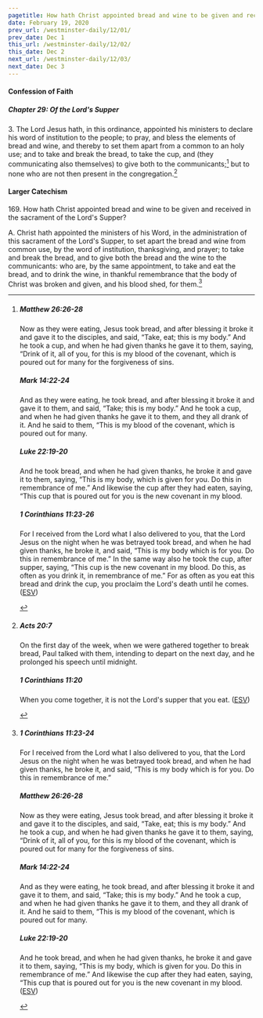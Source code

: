 ```yaml
---
pagetitle: How hath Christ appointed bread and wine to be given and received?
date: February 19, 2020
prev_url: /westminster-daily/12/01/
prev_date: Dec 1
this_url: /westminster-daily/12/02/
this_date: Dec 2
next_url: /westminster-daily/12/03/
next_date: Dec 3
---
```


#### Confession of Faith

##### Chapter 29: Of the Lord's Supper

3\. The Lord Jesus hath, in this ordinance, appointed his ministers to declare his word of institution to the people; to pray, and bless the elements of bread and wine, and thereby to set them apart from a common to an holy use; and to take and break the bread, to take the cup, and (they communicating also themselves) to give both to the communicants;[^fnref:wcf1] but to none who are not then present in the congregation.[^fnref:wcf2]

[^fnref:wcf1]: <div class="esv"><h5>Matthew 26:26-28</h5> <div class="esv-text"> <p id="p40026026.06-1">Now as they were eating, Jesus took bread, and after blessing it broke it and gave it to the disciples, and said, <span class="woc">&#8220;Take, eat; this is my body.&#8221;</span> And he took a cup, and when he had given thanks he gave it to them, saying, <span class="woc">&#8220;Drink of it, all of you,</span> <span class="woc">for this is my blood of the covenant, which is poured out for many for the forgiveness of sins.</span></p> </div><h5>Mark 14:22-24</h5> <div class="esv-text"> <p id="p41014022.06-2">And as they were eating, he took bread, and after blessing it broke it and gave it to them, and said, <span class="woc">&#8220;Take; this is my body.&#8221;</span> And he took a cup, and when he had given thanks he gave it to them, and they all drank of it. And he said to them, <span class="woc">&#8220;This is my blood of the covenant, which is poured out for many.</span></p> </div><h5>Luke 22:19-20</h5> <div class="esv-text"><p id="p42022019.01-3">And he took bread, and when he had given thanks, he broke it and gave it to them, saying, <span class="woc">&#8220;This is my body, which is given for you. Do this in remembrance of me.&#8221;</span> And likewise the cup after they had eaten, saying, <span class="woc">&#8220;This cup that is poured out for you is the new covenant in my blood.</span></p> </div><h5>1 Corinthians 11:23-26</h5> <div class="esv-text"><p id="p46011023.01-4">For I received from the Lord what I also delivered to you, that the Lord Jesus on the night when he was betrayed took bread, and when he had given thanks, he broke it, and said, <span class="woc">&#8220;This is my body which is for you. Do this in remembrance of me.&#8221;</span> In the same way also he took the cup, after supper, saying, <span class="woc">&#8220;This cup is the new covenant in my blood. Do this, as often as you drink it, in remembrance of me.&#8221;</span> For as often as you eat this bread and drink the cup, you proclaim the Lord's death until he comes.  (<a href="http://www.esv.org" class="copyright">ESV</a>)</p> </div> </div>

[^fnref:wcf2]: <div class="esv"><h5>Acts 20:7</h5> <div class="esv-text"> <p id="p44020007.06-1">On the first day of the week, when we were gathered together to break bread, Paul talked with them, intending to depart on the next day, and he prolonged his speech until midnight.</p> </div><h5>1 Corinthians 11:20</h5> <div class="esv-text"><p id="p46011020.01-2">When you come together, it is not the Lord's supper that you eat.  (<a href="http://www.esv.org" class="copyright">ESV</a>)</p> </div> </div>


#### Larger Catechism

169\. How hath Christ appointed bread and wine to be given and received in the sacrament of the Lord's Supper?

A. Christ hath appointed the ministers of his Word, in the administration of this sacrament of the Lord's Supper, to set apart the bread and wine from common use, by the word of institution, thanksgiving, and prayer; to take and break the bread, and to give both the bread and the wine to the communicants: who are, by the same appointment, to take and eat the bread, and to drink the wine, in thankful remembrance that the body of Christ was broken and given, and his blood shed, for them.[^fnref:wlc1]


[^fnref:wlc1]: <div class="esv"><h5>1 Corinthians 11:23-24</h5> <div class="esv-text"><p id="p46011023.01-1">For I received from the Lord what I also delivered to you, that the Lord Jesus on the night when he was betrayed took bread, and when he had given thanks, he broke it, and said, <span class="woc">&#8220;This is my body which is for you. Do this in remembrance of me.&#8221;</span></p> </div><h5>Matthew 26:26-28</h5> <div class="esv-text"> <p id="p40026026.06-2">Now as they were eating, Jesus took bread, and after blessing it broke it and gave it to the disciples, and said, <span class="woc">&#8220;Take, eat; this is my body.&#8221;</span> And he took a cup, and when he had given thanks he gave it to them, saying, <span class="woc">&#8220;Drink of it, all of you,</span> <span class="woc">for this is my blood of the covenant, which is poured out for many for the forgiveness of sins.</span></p> </div><h5>Mark 14:22-24</h5> <div class="esv-text"> <p id="p41014022.06-3">And as they were eating, he took bread, and after blessing it broke it and gave it to them, and said, <span class="woc">&#8220;Take; this is my body.&#8221;</span> And he took a cup, and when he had given thanks he gave it to them, and they all drank of it. And he said to them, <span class="woc">&#8220;This is my blood of the covenant, which is poured out for many.</span></p> </div><h5>Luke 22:19-20</h5> <div class="esv-text"><p id="p42022019.01-4">And he took bread, and when he had given thanks, he broke it and gave it to them, saying, <span class="woc">&#8220;This is my body, which is given for you. Do this in remembrance of me.&#8221;</span> And likewise the cup after they had eaten, saying, <span class="woc">&#8220;This cup that is poured out for you is the new covenant in my blood.</span>  (<a href="http://www.esv.org" class="copyright">ESV</a>)</p> </div> </div>

